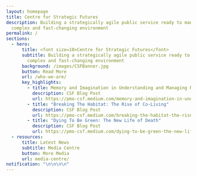 ```yaml
---
layout: homepage
title: Centre for Strategic Futures
description: Building a strategically agile public service ready to manage a
  complex and fast-changing environment
permalink: /
sections:
  - hero:
      title: <font size=10>Centre for Strategic Futures</font>
      subtitle: Building a strategically agile public service ready to manage a
        complex and fast-changing environment
      background: /images/CSFBanner.jpg
      button: Read More
      url: /who-we-are/
      key_highlights:
        - title: Memory and Imagination in Understanding and Managing Risk
          description: CSF Blog Post
          url: https://pmo-csf.medium.com/memory-and-imagination-in-understanding-and-managing-risk-67e2fc7d964c
        - title: "Breaking The Habitat: The Rise of Co-Living"
          description: CSF Blog Post
          url: https://pmo-csf.medium.com/breaking-the-habitat-the-rise-of-co-living-8d12d9c287bb
        - title: "Dying To Be Green: The New Life of Death"
          description: CSF Blog Post
          url: https://pmo-csf.medium.com/dying-to-be-green-the-new-life-of-death-143b9ad9f907
  - resources:
      title: Latest News
      subtitle: Media Centre
      button: More Media
      url: media-centre/
notification: "\n\n\n\n"
---
```

